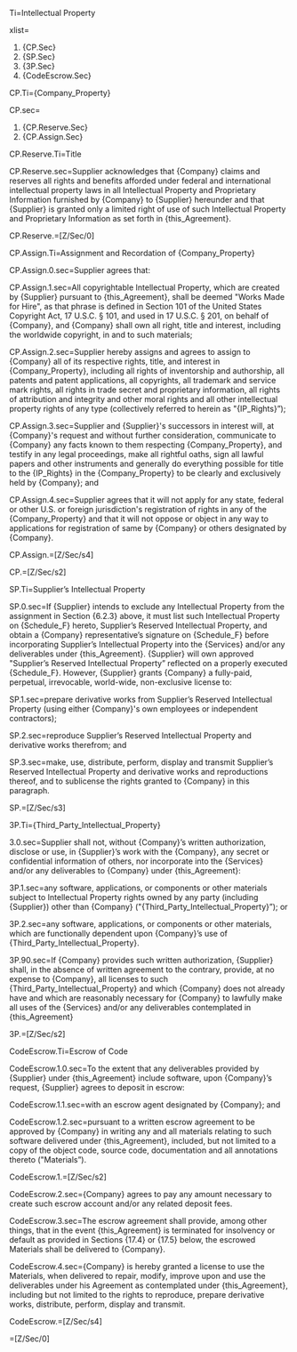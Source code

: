 Ti=Intellectual Property

xlist=<ol><li>{CP.Sec}</li><li>{SP.Sec}</li><li>{3P.Sec}</li><li>{CodeEscrow.Sec}</li></ol>

CP.Ti={Company_Property}

CP.sec=<ol><li>{CP.Reserve.Sec}</li><li>{CP.Assign.Sec}</li></ol>

CP.Reserve.Ti=Title

CP.Reserve.sec=Supplier acknowledges that {Company} claims and reserves all rights and benefits afforded under federal and international intellectual property laws in all Intellectual Property and Proprietary Information furnished by {Company} to {Supplier} hereunder and that {Supplier} is granted only a limited right of use of such Intellectual Property and Proprietary Information as set forth in {this_Agreement}.

CP.Reserve.=[Z/Sec/0]


CP.Assign.Ti=Assignment and Recordation of {Company_Property}

CP.Assign.0.sec=Supplier agrees that:

CP.Assign.1.sec=All copyrightable Intellectual Property, which are created by {Supplier} pursuant to {this_Agreement}, shall be deemed "Works Made for Hire", as that phrase is defined in Section 101 of the United States Copyright Act, 17 U.S.C. § 101, and used in 17 U.S.C. § 201, on behalf of {Company}, and {Company} shall own all right, title and interest, including the worldwide copyright, in and to such materials;

CP.Assign.2.sec=Supplier hereby assigns and agrees to assign to {Company} all of its respective rights, title, and interest in {Company_Property}, including all rights of inventorship and authorship, all patents and patent applications, all copyrights, all trademark and service mark rights, all rights in trade secret and proprietary information, all rights of attribution and integrity and other moral rights and all other intellectual property rights of any type (collectively referred to herein as "{IP_Rights}”);

CP.Assign.3.sec=Supplier and {Supplier}'s successors in interest will, at {Company}'s request and without further consideration, communicate to {Company} any facts known to them respecting {Company_Property}, and testify in any legal proceedings, make all rightful oaths, sign all lawful papers and other instruments and generally do everything possible for title to the {IP_Rights} in the {Company_Property} to be clearly and exclusively held by {Company}; and

CP.Assign.4.sec=Supplier agrees that it will not apply for any state, federal or other U.S. or foreign jurisdiction's registration of rights in any of the {Company_Property} and that it will not oppose or object in any way to applications for registration of same by {Company} or others designated by {Company}.

CP.Assign.=[Z/Sec/s4]

CP.=[Z/Sec/s2]


SP.Ti=Supplier’s Intellectual Property

SP.0.sec=If {Supplier} intends to exclude any Intellectual Property from the assignment in Section {6.2.3} above, it must list such Intellectual Property on {Schedule_F} hereto, Supplier’s Reserved Intellectual Property, and obtain a {Company} representative’s signature on {Schedule_F} before incorporating Supplier’s Intellectual Property into the {Services} and/or any deliverables under {this_Agreement}. {Supplier} will own approved "Supplier’s Reserved Intellectual Property” reflected on a properly executed {Schedule_F}. However, {Supplier} grants {Company} a fully-paid, perpetual, irrevocable, world-wide, non-exclusive license to: 

SP.1.sec=prepare derivative works from Supplier’s Reserved Intellectual Property (using either {Company}'s own employees or independent contractors);

SP.2.sec=reproduce Supplier’s Reserved Intellectual Property and derivative works therefrom; and

SP.3.sec=make, use, distribute, perform, display and transmit Supplier’s Reserved Intellectual Property and derivative works and reproductions thereof, and to sublicense the rights granted to {Company} in this paragraph.

SP.=[Z/Sec/s3]


3P.Ti={Third_Party_Intellectual_Property}

3.0.sec=Supplier shall not, without {Company}’s written authorization, disclose or use, in {Supplier}’s work with the {Company}, any secret or confidential information of others, nor incorporate into the {Services} and/or any deliverables to {Company} under {this_Agreement}:

3P.1.sec=any software, applications, or components or other materials subject to Intellectual Property rights owned by any party (including {Supplier}) other than {Company} ("{Third_Party_Intellectual_Property}”); or

3P.2.sec=any software, applications, or components or other materials, which are functionally dependent upon {Company}’s use of {Third_Party_Intellectual_Property}.

3P.90.sec=If {Company} provides such written authorization, {Supplier} shall, in the absence of written agreement to the contrary, provide, at no expense to {Company}, all licenses to such {Third_Party_Intellectual_Property} and which {Company} does not already have and which are reasonably necessary for {Company} to lawfully make all uses of the {Services} and/or any deliverables contemplated in {this_Agreement}

3P.=[Z/Sec/s2]


CodeEscrow.Ti=Escrow of Code

CodeEscrow.1.0.sec=To the extent that any deliverables provided by {Supplier} under {this_Agreement} include software, upon {Company}’s request, {Supplier} agrees to deposit in escrow:

CodeEscrow.1.1.sec=with an escrow agent designated by {Company}; and

CodeEscrow.1.2.sec=pursuant to a written escrow agreement to be approved by {Company} in writing any and all materials relating to such software delivered under {this_Agreement}, included, but not limited to a copy of the object code, source code, documentation and all annotations thereto ("Materials”).

CodeEscrow.1.=[Z/Sec/s2]

CodeEscrow.2.sec={Company} agrees to pay any amount necessary to create such escrow account and/or any related deposit fees. 

CodeEscrow.3.sec=The escrow agreement shall provide, among other things, that in the event {this_Agreement} is terminated for insolvency or default as provided in Sections {17.4} or {17.5} below, the escrowed Materials shall be delivered to {Company}. 

CodeEscrow.4.sec={Company} is hereby granted a license to use the Materials, when delivered to repair, modify, improve upon and use the deliverables under his Agreement as contemplated under {this_Agreement}, including but not limited to the rights to reproduce, prepare derivative works, distribute, perform, display and transmit.

CodeEscrow.=[Z/Sec/s4]

=[Z/Sec/0]
